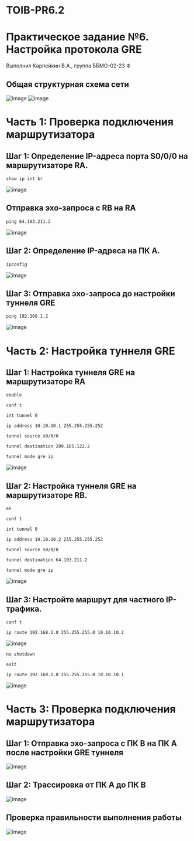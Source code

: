 # TOIB-PR6.2
# Практическое задание №6. Настройка протокола GRE

Выполнил Карпейкин В.А., группа ББМО-02-23
Ф
## Общая структурная схема сети

![image](https://github.com/Vladislav789k/TOIB-PR6.2/assets/71137501/1ccd2b7b-a16e-4f20-98d7-54a7ff5ea817)
![image](https://github.com/Vladislav789k/TOIB-PR6.2/assets/71137501/9940a23e-8bbc-4140-a3e2-c31bb8c6d4be)


# Часть 1: Проверка подключения маршрутизатора

## Шаг 1: Определение IP-адреса порта S0/0/0 на маршрутизаторе RA.

```
show ip int br
```

![image](https://github.com/Vladislav789k/TOIB-PR6.2/assets/71137501/050474e8-10a1-4510-851e-476ebd47ca41)


## Отправка эхо-запроса с RB на RA

```
ping 64.103.211.2
```

![image](https://github.com/Vladislav789k/TOIB-PR6.2/assets/71137501/13c7d50d-35dd-4136-9dab-6bc959a546f6)


## Шаг 2: Определение IP-адреса на ПК А.

```
ipconfig
```

![image](https://github.com/Vladislav789k/TOIB-PR6.2/assets/71137501/346c7cd5-bb62-4e08-b212-1748a22f5eea)


## Шаг 3: Отправка эхо-запроса до настройки туннеля GRE

```
ping 192.168.1.2
```

![image](https://github.com/Vladislav789k/TOIB-PR6.2/assets/71137501/2ea76a20-d10f-4b81-8770-bf6089c08d79)



# Часть 2: Настройка туннеля GRE

## Шаг 1:  Настройка туннеля GRE на маршрутизаторе RA

```
enable

conf t

int tunnel 0

ip address 10.10.10.1 255.255.255.252

tunnel source s0/0/0

tunnel destination 209.165.122.2

tunnel mode gre ip
```

![image](https://github.com/Vladislav789k/TOIB-PR6.2/assets/71137501/ac37e3af-e24c-4d11-aa3a-34787d74f826)


## Шаг 2: Настройка туннеля GRE на маршрутизаторе RB.

```
en

conf t

int tunnel 0

ip address 10.10.10.2 255.255.255.252

tunnel source s0/0/0

tunnel destination 64.103.211.2

tunnel mode gre ip

```

![image](https://github.com/Vladislav789k/TOIB-PR6.2/assets/71137501/9d3f3820-f9f0-4918-8c33-caa1b81ec557)


## Шаг 3: Настройте маршрут для частного IP-трафика.

```
conf t

ip route 192.168.2.0 255.255.255.0 10.10.10.2
```

![image](https://github.com/Vladislav789k/TOIB-PR6.2/assets/71137501/10eeb0aa-b05f-441c-ad29-52c25564f46b)


```
no shutdown

exit

ip route 192.168.1.0 255.255.255.0 10.10.10.1
```

![image](https://github.com/Vladislav789k/TOIB-PR6.2/assets/71137501/0bbae68d-754f-4211-9943-41cd5602a101)


# Часть 3: Проверка подключения маршрутизатора

## Шаг 1: Отправка эхо-запроса с ПК B на ПК А после настройки GRE туннеля

![image](https://github.com/Vladislav789k/TOIB-PR6.2/assets/71137501/c7ffedcc-08e7-4529-b482-e5dd33164927)


## Шаг 2: Трассировка от ПК А до ПК В

![image](https://github.com/Vladislav789k/TOIB-PR6.2/assets/71137501/0bdb7699-ed36-4ad1-9986-8bb0dfb24c65)

## Проверка правильности выполнения работы

![image](https://github.com/Vladislav789k/TOIB-PR6.2/assets/71137501/f1f4fe89-0d37-490c-b12a-cfcb008cfbf5)
